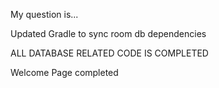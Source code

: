 My question is...


Updated Gradle to sync room db dependencies

ALL DATABASE RELATED CODE IS COMPLETED

Welcome Page completed